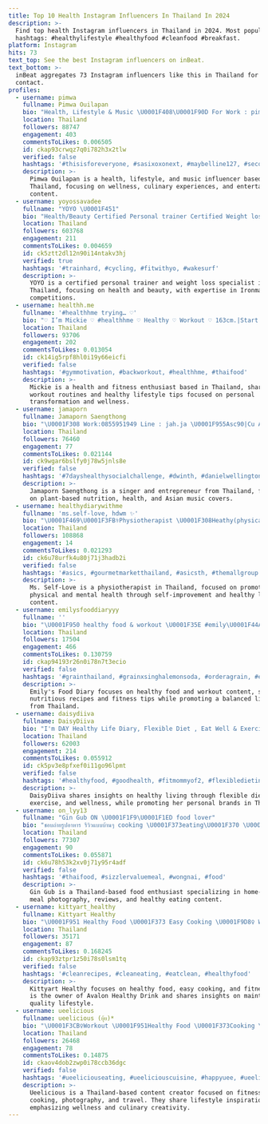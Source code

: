 ```yaml
---
title: Top 10 Health Instagram Influencers In Thailand In 2024
description: >-
  Find top health Instagram influencers in Thailand in 2024. Most popular
  hashtags: #healthylifestyle #healthyfood #cleanfood #breakfast.
platform: Instagram
hits: 73
text_top: See the best Instagram influencers on inBeat.
text_bottom: >-
  inBeat aggregates 73 Instagram influencers like this in Thailand for you to
  contact.
profiles:
  - username: pimwa
    fullname: Pimwa Ouilapan
    bio: "Health, Lifestyle & Music \U0001F408\U0001F90D For Work : pimwa.o@gmail.com K. Korn 0922540208 \U0001F3AC✨ตะลุยร้านเนื้อตัวท็อปโตเกียว 2024 \U0001F969✨"
    location: Thailand
    followers: 88747
    engagement: 403
    commentsToLikes: 0.006505
    id: ckap93crwqz7q0i782h3x2tlw
    verified: false
    hashtags: '#thisisforeveryone, #sasixoxonext, #maybelline127, #secondschallenge'
    description: >-
      Pimwa Ouilapan is a health, lifestyle, and music influencer based in
      Thailand, focusing on wellness, culinary experiences, and entertainment
      content.
  - username: yoyossavadee
    fullname: "YOYO \U0001F451"
    bio: "Health/Beauty Certified Personal trainer Certified Weight loss specialist @golden.hour88 @qlique_studio Full Ironman-70.3 \U0001F4F2 For work> DM"
    location: Thailand
    followers: 603768
    engagement: 211
    commentsToLikes: 0.004659
    id: ck5ztt2dl12n90i14ntakv3hj
    verified: true
    hashtags: '#trainhard, #cycling, #fitwithyo, #wakesurf'
    description: >-
      YOYO is a certified personal trainer and weight loss specialist in
      Thailand, focusing on health and beauty, with expertise in Ironman
      competitions.
  - username: healthh.me
    fullname: '#healthhme trying… ♡'
    bio: "♡ I’m Mickie ♡ #healthhme ♡ Healthy ♡ Workout ♡ 163cm.|Start 67 kg | Now 53 kg |\U0001F53B14 kg ♡ DM for work ♡ พิกัดกด Bio \U0001F447\U0001F3FB"
    location: Thailand
    followers: 93706
    engagement: 202
    commentsToLikes: 0.013054
    id: ck14ig5rpf8hl0i19y66eicfi
    verified: false
    hashtags: '#gymmotivation, #backworkout, #healthhme, #thaifood'
    description: >-
      Mickie is a health and fitness enthusiast based in Thailand, sharing
      workout routines and healthy lifestyle tips focused on personal
      transformation and wellness.
  - username: jamaporn
    fullname: Jamaporn Saengthong
    bio: "\U0001F308 Work:0855951949 Line : jah.ja \U0001F955Asc90|Cu ARTS74|CUBAND \U0001F3A4 Singer \U0001F338Asian cover\U0001F388Entrepreneur \U0001F496Flexible Diet \U0001F1E6\U0001F1FA\U0001F1FA\U0001F1F8\U0001F1E9\U0001F1EA Eat well,Stay healthy,Plant based\U0001F957"
    location: Thailand
    followers: 76460
    engagement: 77
    commentsToLikes: 0.021144
    id: ck9wgar6bslfy0j78w5jnls8e
    verified: false
    hashtags: '#7dayshealthysocialchallenge, #dwinth, #danielwellington, #dwelevation'
    description: >-
      Jamaporn Saengthong is a singer and entrepreneur from Thailand, focusing
      on plant-based nutrition, health, and Asian music covers.
  - username: healthydiarywithme
    fullname: 'ms.self-love, hdwm ✨'
    bio: "\U0001F469\U0001F3FB‍⚕️Physiotherapist \U0001F308Heathy(physical&mental health)diary ✨Self-improvement, Healthy Lifestyle \U0001F90D@plamilland \U0001F48Cfor work: DM or click"
    location: Thailand
    followers: 108868
    engagement: 14
    commentsToLikes: 0.021293
    id: ck6u78urfk4u80j71j3hadb2i
    verified: false
    hashtags: '#asics, #gourmetmarketthailand, #asicsth, #themallgroup'
    description: >-
      Ms. Self-Love is a physiotherapist in Thailand, focused on promoting
      physical and mental health through self-improvement and healthy lifestyle
      content.
  - username: emilysfooddiaryyy
    fullname: ''
    bio: "\U0001F950 healthy food & workout \U0001F35E #emily\U0001F44A\U0001F3FB #emilyshealthyfood #กินขนมกับเอมมิลี่"
    location: Thailand
    followers: 17504
    engagement: 466
    commentsToLikes: 0.130759
    id: ckap94193r26n0i78n7t3ecio
    verified: false
    hashtags: '#grainthailand, #grainxsinghalemonsoda, #orderagrain, #emilyshealthyfood'
    description: >-
      Emily's Food Diary focuses on healthy food and workout content, sharing
      nutritious recipes and fitness tips while promoting a balanced lifestyle
      from Thailand.
  - username: daisydiiva
    fullname: DaisyDiiva
    bio: "I'm DAY Healthy Life Diary, Flexible Diet , Eat Well & Exercise, I Love Workout TH\U0001F1F9\U0001F1ED Owner : @heaven.flavor @wearevery.day"
    location: Thailand
    followers: 62003
    engagement: 214
    commentsToLikes: 0.055912
    id: ck5pv3e8pfxef0i11go96lpmt
    verified: false
    hashtags: '#healthyfood, #goodhealth, #fitmommyof2, #flexibledieting'
    description: >-
      DaisyDiiva shares insights on healthy living through flexible dieting,
      exercise, and wellness, while promoting her personal brands in Thailand.
  - username: on_lyy13
    fullname: "Gin Gub ON \U0001F1F9\U0001F1ED food lover"
    bio: "ชอบถ่ายรูปอาหาร รีวิวแบบบ้านๆ cooking \U0001F373eating\U0001F370 \U0001F484healthy\U0001F343 ติดต่อรีวิวได้ทาง DM น่ะค่ะ"
    location: Thailand
    followers: 77307
    engagement: 90
    commentsToLikes: 0.055871
    id: ck6u78h53k2xv0j71y95r4adf
    verified: false
    hashtags: '#thaifood, #sizzlervaluemeal, #wongnai, #food'
    description: >-
      Gin Gub is a Thailand-based food enthusiast specializing in home-cooked
      meal photography, reviews, and healthy eating content.
  - username: kittyart_healthy
    fullname: Kittyart Healthy
    bio: "\U0001F951 Healthy Food \U0001F373 Easy Cooking \U0001F9D8‍♀️ Workout \U0001F469‍\U0001F4BC Owner @avalonhealthydrink ❤️ My Life at IG : @kittyart \U0001F49B Start 7Dec18 \U0001F49C เราจะแก่แบบมีคุณภาพ"
    location: Thailand
    followers: 35171
    engagement: 87
    commentsToLikes: 0.168245
    id: ckap93ztpr1z50i78s0lsm1tq
    verified: false
    hashtags: '#cleanrecipes, #cleaneating, #eatclean, #healthyfood'
    description: >-
      Kittyart Healthy focuses on healthy food, easy cooking, and fitness. She
      is the owner of Avalon Healthy Drink and shares insights on maintaining
      quality lifestyle.
  - username: ueelicious
    fullname: ueelicious (ยุ้ย)*
    bio: "\U0001F3CB️‍♀️Workout \U0001F951Healthy Food \U0001F373Cooking \U0001F4F8Photography ✈️Traveler❣️Hopeless Romantic \U0001F308For Work : Direct Message #HappyUee #Ueeliciouscuisine"
    location: Thailand
    followers: 26468
    engagement: 78
    commentsToLikes: 0.14875
    id: ckaov4dob2zwp0i78ccb36dgc
    verified: false
    hashtags: '#ueeliciouseating, #ueeliciouscuisine, #happyuee, #ueelicious'
    description: >-
      Ueelicious is a Thailand-based content creator focused on fitness, healthy
      cooking, photography, and travel. They share lifestyle inspiration
      emphasizing wellness and culinary creativity.
---
```


